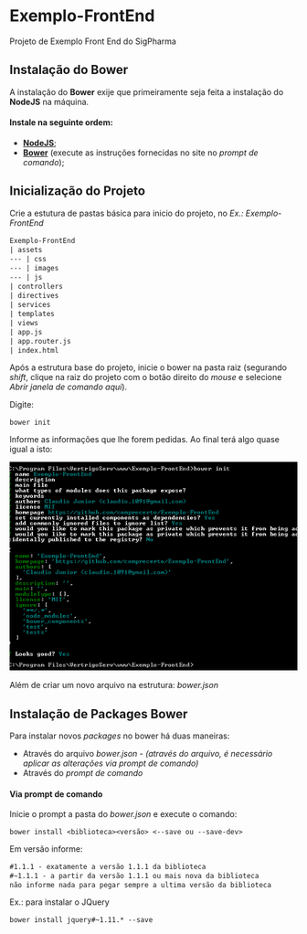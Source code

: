 # Exemplo-FrontEnd
Projeto de Exemplo Front End do SigPharma


## Instalação do Bower
A instalação do **Bower** exije que primeiramente seja feita a instalação do **NodeJS** na máquina.

#### Instale na seguinte ordem:
* [**NodeJS**](https://nodejs.org/en/);
* [**Bower**](http://bower.io/#install-bower) (execute as instruções fornecidas no site no *prompt de comando*);


## Inicialização do Projeto
Crie a estutura de pastas básica para inicio do projeto, no *Ex.: Exemplo-FrontEnd*

	Exemplo-FrontEnd
	| assets
	---	| css
	---	| images
	---	| js
	| controllers
	| directives
	| services
	| templates
	| views
	| app.js
	| app.router.js
	| index.html

Após a estrutura base do projeto, inicie o bower na pasta raiz (segurando *shift*, clique na raiz do projeto com o botão direito do *mouse* e selecione *Abrir janela de comando aqui*).

Digite:

	bower init

Informe as informações que lhe forem pedidas. Ao final terá algo quase igual a isto:

![alt text](readme/images/bower-01.png "Logo Title Text 1")

Além de criar um novo arquivo na estrutura: *bower.json*

## Instalação de Packages Bower

Para instalar novos *packages* no bower há duas maneiras:
* Através do arquivo *bower.json* - *(através do arquivo, é necessário aplicar as alterações via prompt de comando)*
* Através do *prompt de comando*

#### Via prompt de comando

Inicie o prompt a pasta do *bower.json* e execute o comando:

	bower install <biblioteca><versão> <--save ou --save-dev>

Em versão informe:

	#1.1.1 - exatamente a versão 1.1.1 da biblioteca
	#~1.1.1 - a partir da versão 1.1.1 ou mais nova da biblioteca
	não informe nada para pegar sempre a ultima versão da biblioteca

Ex.: para instalar o JQuery

	bower install jquery#~1.11.* --save

